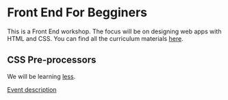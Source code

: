 Front End For Begginers
===

This is a Front End workshop. The focus will be on designing web apps with HTML and CSS.
You can find all the curriculum materials [here](http://docs.railsbridge.org/frontend).


CSS Pre-processors
---

We will be learning [less](http://lesscss.org/).


[Event description](http://www.bridgetroll.org/events/111)
